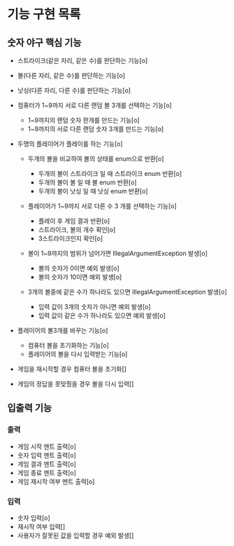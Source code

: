 # 기능 구현 목록

## 숫자 야구 핵심 기능
- 스트라이크(같은 자리, 같은 수)를 판단하는 기능[o]
- 볼(다른 자리, 같은 수)를 판단하는 기능[o]
- 낫싱(다른 자리, 다른 수)를 판단하는 기능[o]
  
- 컴퓨터가 1~9까지 서로 다른 랜덤 볼 3개를 선택하는 기능[o]
  - 1~9까지의 랜덤 숫자 한개를 만드는 기능[o]
  - 1~9까지의 서로 다른 랜덤 숫자 3개를 만드는 기능[o]
  
- 두명의 플레이어가 플레이를 하는 기능[o]
  - 두개의 볼을 비교하여 볼의 상태를 enum으로 반환[o]
    - 두개의 볼이 스트라이크 일 때 스트라이크 enum 반환[o]
    - 두개의 볼이 볼 일 때 볼 enum 반환[o]
    - 두개의 볼이 낫싱 일 때 낫싱 enum 반환[o]
  - 플레이어가 1~9까지 서로 다른 수 3 개를 선택하는 기능[o]
    - 플레이 후 게임 결과 반환[o]
    - 스트라이크, 볼의 개수 확인[o]
    - 3스트라이크인지 확인[o]

  - 볼이 1~9까지의 범위가 넘어가면 IllegalArgumentException 발생[o]
    - 볼의 숫자가 0이면 예외 발생[o]
    - 볼의 숫자가 10이면 예외 발생[o]
  - 3개의 볼중에 같은 수가 하나라도 있으면 IllegalArgumentException 발생[o]
    - 입력 값이 3개의 숫자가 아니면 예외 발생[o]
    - 입력 값이 같은 수가 하나라도 있으면 예외 발생[o]
  
- 플레이어의 볼3개를 바꾸는 기능[o]
  - 컴퓨터 볼을 초기화하는 기능[o]
  - 플레이어의 볼을 다시 입력받는 기능[o]
  
- 게임을 재시작할 경우 컴퓨터 볼을 초기화[]
- 게임의 정답을 못맞췄을 경우 볼을 다시 입력[]


## 입출력 기능
### 출력
- 게임 시작 멘트 출력[o]
- 숫자 입력 멘트 출력[o]
- 게임 결과 멘트 출력[o]
- 게임 종료 멘트 출력[o]
- 게임 재시작 여부 멘트 출력[o]

### 입력
- 숫자 입력[o]
- 재시작 여부 입력[]
- 사용자가 잘못된 값을 입력할 경우 예외 발생[]